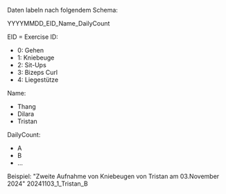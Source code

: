 Daten labeln nach folgendem Schema:

YYYYMMDD_EID_Name_DailyCount

EID = Exercise ID:
- 0: Gehen
- 1: Kniebeuge
- 2: Sit-Ups
- 3: Bizeps Curl
- 4: Liegestütze

Name:
- Thang
- Dilara
- Tristan

DailyCount:
- A
- B
- ...


Beispiel:
"Zweite Aufnahme von Kniebeugen von Tristan am 03.November 2024"
20241103_1_Tristan_B
